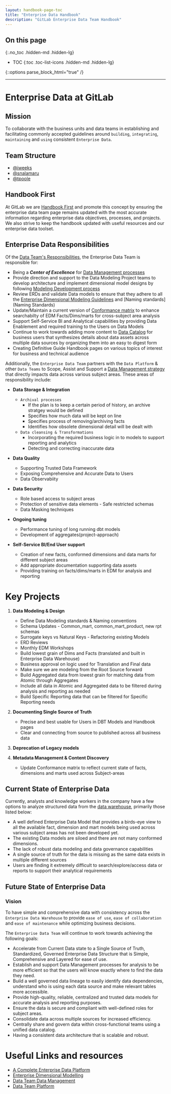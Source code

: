 ```yaml
---
layout: handbook-page-toc
title: "Enterprise Data Handbook"
description: "GitLab Enterprise Data Team Handbook"
---
```


## On this page 
{:.no_toc .hidden-md .hidden-lg}

- TOC
{:toc .toc-list-icons .hidden-md .hidden-lg}

{::options parse_block_html="true" /}

----

# Enterprise Data at GitLab

## Mission

To collaborate with the business units and data teams in establishing and facilitating commonly accepted guidelines around `building`, `integrating`, `maintaining` and `using` consistent `Enterprise Data`.

## Team Structure

- [@iweeks](https://gitlab.com/iweeks)
- [@snalamaru](https://gitlab.com/snalamaru)
- [@tpoole](https://gitlab.com/tpoole1)

## Handbook First

At GitLab we are [Handbook First](/handbook/handbook-usage/#why-handbook-first) and promote this concept by ensuring the enterprise data team page remains updated with the most accurate information regarding enterprise data objectives, processes, and projects. We also strive to keep the handbook updated with useful resources and our enterprise data toolset. 

## Enterprise Data Responsibilities 

Of the [Data Team's Responsibilities](/handbook/business-technology/data-team/#responsibilities), the Enterprise Data Team is responsible for:

- Being a **_Center of Excellence_** for [Data Management processes](https://about.gitlab.com/handbook/business-technology/data-team/data-management/)
- Provide direction and support to the Data Modeling Project teams to develop architecture and implement dimensional model designs by following [Modeling Development process](https://about.gitlab.com/handbook/business-technology/data-team/platform/edw/#modeling-development-process) 
- Review ERDs and validate Data models to ensure that they adhere to all the [Enterprise Dimensional Modeling Guidelines](https://about.gitlab.com/handbook/business-technology/data-team/platform/edw/#modeling-guidelines) and [Naming standards](Naming Standards)
- Update/Maintain a current version of [Conformance matrix](https://docs.google.com/spreadsheets/d/1j3lHKR29AT1dH_jWeqEwjeO81RAXUfXauIfbZbX_2ME/edit#gid=430467333) to enhance searchabilty of EDM Facts/Dims/marts for cross-subject area analysis
- Support Self-Service BI and Analytical capabilities by providing Data Enablement and required training to the Users on Data Models
-  Continue to work towards adding more content to [Data Catalog](https://about.gitlab.com/handbook/business-technology/data-team/data-catalog/#data-catalog) for business users that synthesizes details about data assets across multiple data sources by organizing them into an easy to digest form
- Creating Definitive Guide Handbook pages on various topics of interest for business and technical audience

Additionally, the `Enterprise Data Team` partners with the `Data Platform` & other `Data Teams` to Scope, Assist and Support a [Data Management strategy](https://lucid.app/lucidchart/3d662a2c-0025-40eb-a507-07ad21d11214/edit?beaconFlowId=795ADBEB78311025&invitationId=inv_cc970528-711f-44e1-8086-47d450d4400d&page=0_0#) that directly impacts data across various subject areas.  These areas of responsibility include:

  - **Data Storage & Integration**
    - `Archival processes`
      - If the plan is to keep a certain period of history, an archive stratgey would be defined
      - Specifies how much data will be kept on line
      - Specifies process of removing/archiving facts
      - Identifies how obsolete dimensional detail will be dealt with
    - `Data cleansing & Transformations`
      - Incorporating the required business logic in to models to support reporting and analytics
      - Detecting and correcting inaccurate data 
  - **Data Quality**
      - Supporting Trusted Data Framework
      - Exposing Comprehensive and Accurate Data to Users
      - Data Observabiity
        
  - **Data Security**
    - Role based access to subject areas
    - Protection of sensitive data elements  - Safe restricted schemas
    - Data Masking techniques
        
  - **Ongoing tuning**
    - Performance tuning of long running dbt models
    - Development of aggregates(project-approach) 

  - **Self-Service BI/End User support**
    - Creation of new facts, conformed dimensions and data marts for different subject areas
    - Add appropriate documentation supporting data assets
    - Providing training on facts/dims/marts in EDM for analysis and reporting


# Key Projects

1. **Data Modeling & Design**
     - Define Data Modeling standards & Naming conventions
     - Schema Updates - Common_mart, common_mart_product, new rpt schemas
     - Surrogate keys vs Natural Keys - Refactoring existing Models
     - ERD Reviews
     - Monthly EDM Workshops
     - Build lowest grain of Dims and Facts (translated and built in Enterprise Data Warehouse)
     - Business approval on logic used for Translation and Final data
     - Make sure we are modeling from the Root Source forward
     - Build Aggregated data from lowest grain for matching data from Atomic through Aggregates 
     - Include all data in Atomic and Aggregated data to be filtered during analysis and reporting as needed
     - Build Specific Reporting data that can be filtered for Specific Reporting needs

2. **Documenting Single Source of Truth**
     - Precise and best usable for Users in DBT Models and Handbook pages
     - Clear and connecting from source to published across all business data

3. **Deprecation of Legacy models**

4. **Metadata Management & Content Discovery**
     - Update Conformance matrix to reflect current state of facts, dimensions and marts used across Subject-areas


## Current State of Enterprise Data

Currently, analysts and knowledge workers in the company have a few options to analyze structured data from the [data warehouse](https://about.gitlab.com/handbook/business-technology/data-team/platform/#data-warehouse), primarily those listed below:

- A well defined Enterprise Data Model that provides a birds-eye view to all the available fact, dimension and mart models being used across various subject areas has not been developed yet.
- The existing Data models are siloed and there are not many conformed dimensions.
- The lack of robust data modeling and data governance capabilities
- A single source of truth for the data is missing as the same data exists in multiple different sources
- Users are finding it extremely difficult to search/explore/access data or reports to support their analytical requirements


## Future State of Enterprise Data

### Vision

To have simple and comprehensive data with consistency across the `Enterprise Data Warehouse` to provide `ease of use`, `ease of collaboration` and `ease of maintenance` while optimizing business decisions. 

The `Enterprise Data Team` will continue to work towards achieving the following goals:

- Accelerate from Current Data state to a Single Source of Truth, Standardized, Governed Enterprise Data Structure that is Simple, Comprehensive and Layered for ease of use.
- Establish and support Data Management processes for analysis to be more efficient so that the users will know exactly where to find the data they need.
- Build a well governed data lineage to easily identify data dependencies, understand who is using each data source and make relevant tables more accessible.
- Provide high-quality, reliable, centralized and trusted data models for accurate analysis and reporting purposes.
- Ensure the data is secure and compliant with well-defined roles for subject areas.
- Consolidate data across multiple sources for increased efficiency.
- Centrally share and govern data within cross-functional teams using a unified data catalog.
- Having a consistent data architecture that is scalable and robust.


# Useful Links and resources

- [A Complete Enterprise Data Platform](https://about.gitlab.com/handbook/business-technology/data-team/direction/#a-complete-enterprise-data-platform)
- [Enterprise Dimensional Modelling](https://about.gitlab.com/handbook/business-technology/data-team/platform/edw/)
- [Data Team Data Management](https://about.gitlab.com/handbook/business-technology/data-team/data-management/)
- [Data Team Platform](https://about.gitlab.com/handbook/business-technology/data-team/platform/)


